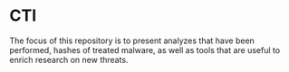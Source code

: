 # CTI

The focus of this repository is to present analyzes that have been performed, hashes of treated malware, as well as tools that are useful to enrich research on new threats.

